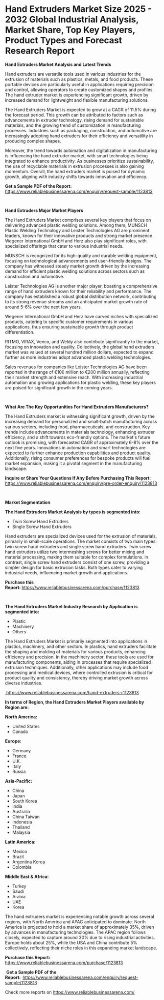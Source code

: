 <p><h1>Hand Extruders Market Size 2025 - 2032 Global Industrial Analysis, Market Share, Top Key Players, Product Types and Forecast Research Report</h1></p><p><strong>Hand Extruders Market Analysis and Latest Trends</strong></p>
<p><p>Hand extruders are versatile tools used in various industries for the extrusion of materials such as plastics, metals, and food products. These portable devices are particularly useful in applications requiring precision and control, allowing operators to create customized shapes and profiles. The hand extruder market is experiencing significant growth, driven by increased demand for lightweight and flexible manufacturing solutions.</p><p>The Hand Extruders Market is expected to grow at a CAGR of 11.5% during the forecast period. This growth can be attributed to factors such as advancements in extruder technology, rising demand for sustainable materials, and the growing trend of customization in manufacturing processes. Industries such as packaging, construction, and automotive are increasingly adopting hand extruders for their efficiency and versatility in producing complex shapes.</p><p>Moreover, the trend towards automation and digitalization in manufacturing is influencing the hand extruder market, with smart technologies being integrated to enhance productivity. As businesses prioritize sustainability, the use of recyclable materials in extrusion processes is also gaining momentum. Overall, the hand extruders market is poised for dynamic growth, aligning with industry shifts towards innovation and efficiency.</p></p>
<p><strong>Get a Sample PDF of the Report:&nbsp;</strong> <a href="https://www.reliablebusinessarena.com/enquiry/request-sample/1123813?utm_campaign=2259&utm_medium=2&utm_source=Github&utm_content=ia&utm_term=18022025&utm_id=hand-extruders">https://www.reliablebusinessarena.com/enquiry/request-sample/1123813</a></p>
<p>&nbsp;</p>
<p><strong>Hand Extruders Major Market Players</strong></p>
<p><p>The Hand Extruders Market comprises several key players that focus on delivering advanced plastic welding solutions. Among them, MUNSCH Plastic Welding Technology and Leister Technologies AG are prominent leaders, known for their innovative products and strong market presence. Wegener International GmbH and Herz also play significant roles, with specialized offerings that cater to various industrial needs.</p><p>MUNSCH is recognized for its high-quality and durable welding equipment, focusing on technological advancements and user-friendly designs. The company has witnessed steady market growth driven by the increasing demand for efficient plastic welding solutions across sectors such as construction and automotive.</p><p>Leister Technologies AG is another major player, boasting a comprehensive range of hand extruders known for their reliability and performance. The company has established a robust global distribution network, contributing to its strong revenue streams and an anticipated market growth rate of around 5-6% over the next few years.</p><p>Wegener International GmbH and Herz have carved niches with specialized products, catering to specific customer requirements in various applications, thus ensuring sustainable growth through product differentiation.</p><p>RITMO, VIRAX, Venco, and Weldy also contribute significantly to the market, focusing on innovation and quality. Collectively, the global hand extruders market was valued at several hundred million dollars, expected to expand further as more industries adopt advanced plastic welding technologies.</p><p>Sales revenues for companies like Leister Technologies AG have been reported in the range of €100 million to €200 million annually, reflecting their market strength and extensive reach. With increasing industrial automation and growing applications for plastic welding, these key players are poised for significant growth in the coming years.</p></p>
<p>&nbsp;</p>
<p><strong>What Are The Key Opportunities For Hand Extruders Manufacturers?</strong></p>
<p><p>The Hand Extruders market is witnessing significant growth, driven by the increasing demand for personalized and small-batch manufacturing across various sectors, including food, pharmaceuticals, and construction. Key trends include advancements in materials technology, enhancing extruder efficiency, and a shift towards eco-friendly options. The market's future outlook is promising, with forecasted CAGR of approximately 6-8% over the next five years. Innovations in automation and smart technologies are expected to further enhance production capabilities and product quality. Additionally, rising consumer preferences for bespoke products will fuel market expansion, making it a pivotal segment in the manufacturing landscape.</p></p>
<p><strong>Inquire or Share Your Questions If Any Before Purchasing This Report:</strong> <a href="https://www.reliablebusinessarena.com/enquiry/pre-order-enquiry/1123813?utm_campaign=2259&utm_medium=2&utm_source=Github&utm_content=ia&utm_term=18022025&utm_id=hand-extruders">https://www.reliablebusinessarena.com/enquiry/pre-order-enquiry/1123813</a></p>
<p>&nbsp;</p>
<p><strong>Market Segmentation</strong></p>
<p><strong>The Hand Extruders Market Analysis by types is segmented into:</strong></p>
<p><ul><li>Twin Screw Hand Extruders</li><li>Single Screw Hand Extruders</li></ul></p>
<p><p>Hand extruders are specialized devices used for the extrusion of materials, primarily in small-scale operations. The market consists of two main types: twin screw hand extruders and single screw hand extruders. Twin screw hand extruders utilize two intermeshing screws for better mixing and material processing, making them suitable for complex formulations. In contrast, single screw hand extruders consist of one screw, providing a simpler design for basic extrusion tasks. Both types cater to varying industrial needs, influencing market growth and applications.</p></p>
<p><strong>Purchase this Report:&nbsp;</strong><a href="https://www.reliablebusinessarena.com/purchase/1123813?utm_campaign=2259&utm_medium=2&utm_source=Github&utm_content=ia&utm_term=18022025&utm_id=hand-extruders">https://www.reliablebusinessarena.com/purchase/1123813</a></p>
<p>&nbsp;</p>
<p><strong>The Hand Extruders Market Industry Research by Application is segmented into:</strong></p>
<p><ul><li>Plastic</li><li>Machinery</li><li>Others</li></ul></p>
<p><p>The Hand Extruders Market is primarily segmented into applications in plastics, machinery, and other sectors. In plastics, hand extruders facilitate the shaping and molding of materials for various products, enhancing efficiency and precision. In the machinery sector, these tools are used for manufacturing components, aiding in processes that require specialized extrusion techniques. Additionally, other applications may include food processing and medical devices, where controlled extrusion is critical for product quality and consistency, thereby driving market growth across diverse industries.</p></p>
<p><a href="https://www.reliablebusinessarena.com/hand-extruders-r1123813?utm_campaign=2259&utm_medium=2&utm_source=Github&utm_content=ia&utm_term=18022025&utm_id=hand-extruders">&nbsp;https://www.reliablebusinessarena.com/hand-extruders-r1123813</a></p>
<p><strong>In terms of Region, the Hand Extruders Market Players available by Region are:</strong></p>
<p>
    <p> <strong> North America: </strong>
        <ul>
            <li>United States</li>
            <li>Canada</li>
        </ul>
        </p> 
    <p> <strong> Europe: </strong>
        <ul>
            <li>Germany</li>
            <li>France</li>
            <li>U.K.</li>
            <li>Italy</li>
            <li>Russia</li>
        </ul>
        </p> 
    <p> <strong> Asia-Pacific: </strong>
        <ul>
            <li>China</li>
            <li>Japan</li>
            <li>South Korea</li>
            <li>India</li>
            <li>Australia</li>
            <li>China Taiwan</li>
            <li>Indonesia</li>
            <li>Thailand</li>
            <li>Malaysia</li>
        </ul>
        </p> 
    <p> <strong> Latin America: </strong>
        <ul>
            <li>Mexico</li>
            <li>Brazil</li>
            <li>Argentina Korea</li>
            <li>Colombia</li>
        </ul>
        </p> 
    <p> <strong> Middle East & Africa: </strong>
        <ul>
            <li>Turkey</li>
            <li>Saudi</li>
            <li>Arabia</li>
            <li>UAE</li>
            <li>Korea</li>
        </ul>
    </p>
    </p>
<p><p>The hand extruders market is experiencing notable growth across several regions, with North America and APAC anticipated to dominate. North America is projected to hold a market share of approximately 35%, driven by advances in manufacturing technologies. The APAC region follows closely, expected to capture around 30% due to rising industrial activities. Europe holds about 25%, while the USA and China contribute 5% collectively, reflecting their niche roles in this expanding market landscape.</p></p>
<p><strong>Purchase this Report: </strong><a href="https://www.reliablebusinessarena.com/purchase/1123813?utm_campaign=2259&utm_medium=2&utm_source=Github&utm_content=ia&utm_term=18022025&utm_id=hand-extruders">https://www.reliablebusinessarena.com/purchase/1123813</a></p>
<p>&nbsp;<strong>Get a Sample PDF of the Report:&nbsp;&nbsp;</strong><a href="https://www.reliablebusinessarena.com/enquiry/request-sample/1123813?utm_campaign=2259&utm_medium=2&utm_source=Github&utm_content=ia&utm_term=18022025&utm_id=hand-extruders">https://www.reliablebusinessarena.com/enquiry/request-sample/1123813</a></p>
<p><strong></strong></p>
<p>Check more reports on <a href="https://www.reliablebusinessarena.com/?utm_campaign=2259&utm_medium=2&utm_source=Github&utm_content=ia&utm_term=18022025&utm_id=hand-extruders">https://www.reliablebusinessarena.com/</a></p>
